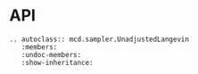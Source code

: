 # API

```{eval-rst}
.. autoclass:: mcd.sampler.UnadjustedLangevin
   :members:
   :undoc-members:
   :show-inheritance:
```

